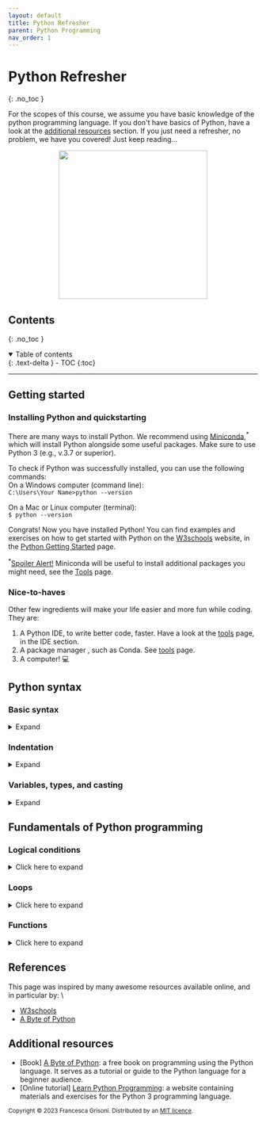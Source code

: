 ```yaml
---
layout: default
title: Python Refresher
parent: Python Programming
nav_order: 1
---
```


# Python Refresher
{: .no_toc }

For the scopes of this course, we assume you have basic knowledge of the python programming language. If you don't have basics of Python, 
have a look at the [additional resources](#additional-resources) section. If you just need a 
refresher, no problem, we have you covered! Just keep reading... 

<p align="center">
<img src="https://images.pexels.com/photos/4378128/pexels-photo-4378128.jpeg?auto=compress&cs=tinysrgb&w=1260&h=750&dpr=2" width=300>
</p>

## Contents
{: .no_toc }

<details open markdown="block">
  <summary>
    Table of contents
  </summary>
  {: .text-delta }
- TOC
{:toc}
</details>

---



## Getting started
### Installing Python and quickstarting
There are many ways to install Python. We recommend using [Miniconda](https://docs.conda.io/en/latest/miniconda.html),<sup>*</sup> 
which will install Python alongside some useful packages. Make sure to use Python 3 (e.g., v.3.7 or superior). 

To check if Python was successfully  installed, you can use the following commands:\
On a Windows computer (command line):\
```C:\Users\Your Name>python --version```

On a Mac or Linux computer (terminal):\
```$ python --version```

Congrats! Now you have installed Python! You can find examples and exercises on how to get started with Python on the
[W3schools](https://www.w3schools.com/python/python_getstarted.asp) website, in the 
[Python Getting Started](https://www.w3schools.com/python/python_getstarted.asp) page.

<sup>*</sup><u>Spoiler Alert!</u> Miniconda will be useful to install additional packages you might need, see the [Tools](doc_python_02_tools) page.

### Nice-to-haves

Other few ingredients will make your life easier and more fun while coding. They are:
1. A Python IDE, to write better code, faster. Have a look at the [tools](doc_python_02_tools) page, in the IDE section.
2. A package manager , such as Conda. See [tools](doc_python_02_tools) page.
3. A computer! 💻

## Python syntax

### Basic syntax
<details close markdown="block">
  <summary>
    Expand
  </summary>

The examples below are taken from the [official Python documentation](https://docs.python.org/3/tutorial/introduction.html#first-steps-towards-programming), 
where you will find even more!

**Numbers and operations**
The interpreter acts as a simple calculator: you can type an expression at it, and it will write the value. 
Expression syntax is straightforward: the operators `+`, `-`, `*` and `/` are used to perform calculation, 
and the parentheses (`()`) are for grouping. For example:

```python
>> 2 + 2
4
>> 50 - 5*6
20
>> (50 - 5*6) / 4
5.0
>> 8 / 5  # division always returns a floating point number
1.6
```
Division (`/`) always returns a float. To do floor division and get an integer result you can use the `//` operator; 
to calculate the remainder you can use `%`:

```python
>> 17 / 3  # classic division returns a float
5.666666666666667
>> 17 // 3  # floor division discards the fractional part
5
>> 17 % 3  # the % operator returns the remainder of the division
2
>> 5 * 3 + 2  # floored quotient * divisor + remainder
17
```

With Python, the `**` operator can be used to calculate powers:
```python
>> 5 ** 2  # 5 squared
25
>> 2 ** 7  # 2 to the power of 7
128
```

The equal sign (`=`) is used to assign a value to a variable.
```python
>> width = 20
>> height = 5 * 9
>> width * height
900
```

<u>Warning!</u> The operator `=` should not be confused with `==`, which is used to compare objects based on their values:
```python
>> width = 20  # assigns the value the variable
>> width == 25 # compares it with 25
False
```

**Strings**

Besides numbers, Python can also manipulate strings, which can be expressed either with single (`'`) or double (`"`) quotes
with the same result. `\` can be used to escape quotes:
```python
>> 'mountain trail'  # single quotes
'mountain trail'
>> 'doesn\'t'        # use \' to escape the single quote
"doesn't"
>> "doesn't"         # or use double quotes instead
"doesn't"
>> '"No," they said.'
'"No," they said.'
>> "\"No,\" they said."
'"No," they said.'
>> '"Isn\'t," they said.'
'"Isn\'t," they said.'
```
Strings can be concatenated  with the `+` operator, and repeated with `*`:
```python
>> 'sci' + 'ence'         # concatenation
'science'
>> 2*'da'                 # repetition
'dada'
>> 2 * 'per' + 'petual'   # repetition and concatenation
'perpetual'
```
**Lists**

Lists are a versatile way to group values together. 
With lists, comma-separated values (items) are specified between square brackets. 
Lists might contain items of different types, but usually the items all have the same type.
```python
>> values = [1, 2, 5]
values
[1, 2, 5]
```
Lists can be indexed and sliced:
```python
>> values = [1, 2, 5]
>> squares[0]          # indexing returns the item
1
>> values[-2:]         # slicing returns a new list
[2,5]
```
If you are confused about the values returned in the previous example, you're not alone. Keep reading until the indexing
section below.

Lists also support operations like concatenation:
```python
>> values + [27, 28]
[1, 2, 5, 27, 28]
```

You can also change the content of a list:
```python
>> values
[1, 2, 5]
>> values[0] = 40
>> values
[40, 2, 5]
```
You can add new items at the end of the list, by using `append()`, and count the items it contains with `len()`: 
```python
>> values              # displays the list
[40, 2, 5]
>> len(values)         # counts the number of items
3
>> values.append(100)  # appends a new item
>> values              # displays the list again
[40, 2, 5, 100]
>> len(values)         # counts the number of items again
4
```

**Python indexing and slicing**
If you come from other programming languages such as [MATLAB](), [Julia](), or [R],(), you might be surprised to discover
that Python starts counting from 0. 
```python
>> a = ['cat', 'dog', 'mouse', 'monkey']
>> a[0]             # first element of the list
'cat'
>> a[1]             # second element of the list
'dog'
>> a[len(a)-1]      # ultimate element (lenght - 1) of the list
'monkey'
>> a[:]             # entire list
['cat', 'dog', 'mouse', 'monkey']
```
You can also use negative numbers for indexing, which starts to count from the end of the sequence:

```python
>>> a[-1]
'monkey'
>>> a[-2]
'mouse'
>>> a[-4]
'cat'
```


<u>NB!</u> If you need more examples, you can have a look at the [Python Cheatsheet](https://www.pythoncheatsheet.org/), among others.

</details>

### Indentation
<details close markdown="block">
  <summary>
    Expand
  </summary>

Indentation refers to the spaces at the beginning of a code line. Whereas other programming languages use indentation 
for readability, in Python, indentation is a key element of the syntax. In fact, Python uses indentation to indicate a block of code.

```python
# Correct usage of indentation
a = 10
if 10 > 3:
  print("a is greater than three!")
  if a > 9:
      print("a is also greater than 9")

      
# This would give a syntax error  
if 10 > 3:
print("Ten is greater than three!")
if a > 9:
print("a is also greater than 9")
```

The number of spaces is up to you as a programmer, but it has to be at least one! Also, check out [Writing good Python code > Python PEP8 Style Guide](#doc_python_style)
on suggestions regarding the 'stylistic' usage of spaces. 
</details>

### Variables, types, and casting
<details close markdown="block">
  <summary>
    Expand
  </summary>

**Variable types**

Python supports different types of variables:
* whole integers (e.g., 3)
* floating point numbers (e.g., 3.1415926)
* booleans (true or false)
* strings (text) (e.g., "Python")

You do not need to specify the datatype of a variable, you can simply assign any value to a variable. 
Try with the exercise below:

```python
x = 3              # an integer                   
f = 3.1415926      # a floating point number              
name = "Python"    # a string

print(x)
print(f)
print(name)

combination = name + " " + name
print(combination)

sum = f + f
print(sum)
```

**Variable casting**

There may be cases in which you want to specify a type on to a variable. 
Casting in Python is rather easy, and can be done with the following functions:
* `int()` constructs an integer number from an integer, a float (by removing all decimals), or a string (providing the string represents a whole number).
* `float()` constructs a float number from an integer, a float or a string (providing the string represents a float or an integer).
* `str()` - constructs a string from a wide variety of data types, including strings, integer literals and float literals.

See the example below (taken from [W3schools](hhttps://www.w3schools.com/python/python_casting.asp)):
```python
# Integers
x = int(1)       # x will be 1
y = int(2.8)     # y will be 2
z = int("3")     # z will be 3

# Float numbers
x = float(1)     # x will be 1.0
y = float(2.8)   # y will be 2.8
z = float("3")   # z will be 3.0
w = float("4.2") # w will be 4.2

# Strings
x = str("s1")    # x will be 's1'
y = str(2)       # y will be '2'
z = str(3.0)     # z will be '3.0'
```


**Naming variables**

A variable name <u>must</u> begin with a letter (upper or lower case) or an underscore. Variables cannot start with a number 
and are case-sensitive. Several conventions for names exist, such as capitalized words (also known as camel-casing), lower-letters,
capitalization. 

```python
MyBelovedVariable = 3    # camel case                   
mybelovedvariable = 4    # lower letter
MYBELOVEDVARIABLE = 5    # capitalized
```

On Style

**Python operators**

Python has 35 reserved words that cannot be used as variable names. Here are some of the ones that will be useful for you. 
A full list can be found [here](https://en.wikipedia.org/wiki/Python_syntax_and_semantics). 

<details close markdown="block">
  <summary>
    Click here to expand the selected keywords
  </summary>

| Keyword    |                   Function                   |                                                                             Description | Examples<sup>*</sup>                           |
|------------|:--------------------------------------------:|----------------------------------------------------------------------------------------:|------------------------------------------------|
| `and`      |               Logical operator               |                                          Returns `True` if two statements are both true | `x < 5 and  x < 10`                            |
| `as`       |                Import keyword                |                        When importing a module with `import`, specifies the name to use | `import pandas as pd`                          |
| `assert`   |          Diagnostics and execution           |                             If a condition returns `False`, an AssertionError is raised | `assert x == "goodbye", "x should be 'hello'"` |
| `break`    |              Function for loops              |                                                             Terminates the current loop | See [loops](#loops).                           |
| `class`    |                Class keyword                 |                                                                  Used to create classes | -                                              |
| `continue` |              Function for loops              | Ends the current iteration in a `for`(or `while` ), and continues to the next iteration | -                                              |
| `def`      |               Function keyword               |                                                                       Defines functions | See [functions](#functions).                   |
| `elif`     |          Keyword for if statements           |        Specifies the condition for if statements, when more than one alternative exists | See [logical conditions](#logical_conditions). |
| `else`     |          Keyword for if statements           |                            Specifies the condition as an alternative to an if statement | See [logical conditions](#logical_conditions). |
| `except`   |             Try-except statement             |                  Used to continue the execution when an error is encountered, see `try` | -                                              |
| `False`    |             Comparison operator              |               Boolean value resulting from a comparison operation. (Opposite of `True`) | -                                              |
| `for`      |              Function for loops              |                                            Specifies the values to iterate on in a loop | See [loops](#loops).                           |
| `from`     |                Import keyword                |                                     Used to import only a specified section of a module | `from pandas import DataFrame`                 |
| `if`       |          Keyword for if statements           |                                            First condition specified in an if statement | See [logical conditions](#logical_conditions). |
| `import`   |                Import keyword                |                                                Imports a module, by making it available | `import pandas`                                |
| `in`       |             Membership operator              |          Returns `True` if a sequence with the specified value is present in the object | `x in y` or  `x not in y`                      |
| `is`       |              Identity operator               |                                                          Comparison between two objects | `x is y`                                       |
| `is not`   |              Identity operator               |                                                          Comparison between two objects | `x is not y`                                   |
| `None`     |                 None keyword                 |                                                                     Define a null value | `x = None`                                     |
| `or`       |               Logical operator               |                                        Returns `True` if one of two statements is  true | `x < 5 or  x > 10`                             |
| `raise`    |          Diagnostics and execution           |      Raises an error and stops the program if a condition is satisfied (e.g., via `if`) | -                                              |
| `return`   |               Function keyword               |                                      Sends the results of a function back to the caller | -                                              |
| `True`     |             Comparison operator              |              Boolean value resulting from a comparison operation. (Opposite of `False`) | -                                              |
| `try`      |             Try-except statement             |                             Used to continue the execution when an error is encountered | -                                              |
| `while`    |              Function for loops              |                             Executes a set of statements as long as a condition is true | See [loops](#loops)                            |

<sup><sup>*</sup> Only simple, one-line examples are provided. 😊 Bear with us!</sup>

</details>
</details>

## Fundamentals of Python programming

### Logical conditions

<details close markdown="block">
  <summary>
    Click here to expand
  </summary>

**Mathematical conditions**
Python supports simple logical conditions, such as:
* Equals: `a == b`
* Does not Equal: `a != b`
* Less than: `a < b`
* Less than or equal to: `a <= b`
* Greater than: `a > b`
* Greater than or equal to: `a >= b`

**If statements** 

The `if` statements are used to specify specific behaviours when one (or more) condition(s) are satisfied.

You can specify a single condition, for instance:
```python
a = 40
b = 100
if b > a:
  print("b is larger than a")
```

If you want to specify more than one condition, you can combine `if` and `else`:
```python
a = 40
b = 100
if b > a:
  print("b is larger than a")
else:
  print("b is not larger than a")
```

To specify more than two conditions, you can use `elif` (else-if), too:
```python
a = 40
b = 100
if b > a:
  print("b is larger than a")
elif b < a:
  print("b is smaller than a")
else:
  print("b is equal to a")
```

</details>

### Loops
<details close markdown="block">
  <summary>
    Click here to expand
  </summary>

A loop is a sequence of instructions that is continually repeated until a certain condition is reached. In Python,
this can be achieved using `for` or `while` statements.

**'For' loops** 

A `for` loop is used for iterating over a sequence (that is either a list, a tuple, a dictionary, a set, or a string).

```python
# Print each fruit in a fruit list:
fruits = ["apple", "banana", "cherry"]
for x in fruits:
  print(x)

# Loop through the letters in the word "banana":
for x in "banana":
  print(x)
```

Loops can be exited using the `break` statement:
```python
fruits = ["apple", "banana", "cherry"]
for x in fruits:
  print(x)
  if x == "banana":
    break
```
**'While' loops** 

The `while` executes a set of statements as long as the specified condition is true.

```python
# prints the value of i starting from 1 and terminating at 9
i = 1
while i < 10:
  print(i)
  i += 1 
```

Also in this case, you can use the `break` statement:
```python
# prints the value of i starting from 1 and terminates the loop when i is 4
i = 1
while i < 10:
  print(i)
  if i == 4:
    break
  i += 1
```
</details>

### Functions
<details close markdown="block">
  <summary>
    Click here to expand
  </summary>
A function is a block of code that runs only when it is called. You can pass data (known as parameters), into a function.
In python, functions are defined using the `def` keyword, as follows:

```python
def hello():
  print("Hello world!")
```
This function will be called as `hello()`, and will print the specified string. 
```
>>> hello()
Hello world!
```
**Function arguments**

Information can be passed into functions as arguments, for instance:
```python
def hello(name):
  print("Hello " + name + "!")
```
Which would result in the following:
```
>>> hello("Michael")
Hello Michael!

>>> hello("Meilina")
Hello Meilina!
```
More than one parameter can be allowed, for instance:
```python
def hello(first_name, last_name):
  print("Hello " + first_name + " " + last_name + "!")
```
results in the following:
```
>>hello("LeBron","James")
Hello LeBron James!
```

**Arbitrary arguments** (`*args`)

If you do not know how many arguments that will be passed into your function, add a `*` before the parameter name in 
the function definition. In this way the arguments will be passed as a *tuple*, and you can access the items accordingly:
```python
def smallest(*ages):
  print(str(min(ages))) # computes the minimum and converts to a string for printing
```
results in the following:
```
>>smallest(1,2,3)
1
>>smallest(-100,1,2,3,100)
-100
```

**Arbitrary arguments** (`**kwargs`)

`**kwargs` (key word arguments) works like `*args`, but instead of accepting positional arguments it accepts keyword (or named) arguments.

```python
def person_details(**kwargs):
    print(kwargs, type(kwargs))
```
results in the following:
```
>>person_details(name="LeBron", surname="James", height=2.06)
{'surname': 'James', 'name': 'LeBron', 'height': 2.06}

>>person_details(name="Peppa", surname="Pig", DoB="May 30")
{'DoB': 'May 30', 'surname': 'Pig', 'name': 'Peppa'}
```
</details>

## References
This page was inspired by many awesome resources available online, and in particular by:  \
* [W3schools](https://www.w3schools.com/python/python_variables_multiple.asp)
* [A Byte of Python](https://python.swaroopch.com/)

## Additional resources
* [Book] [A Byte of Python](https://python.swaroopch.com/):  a free book on programming using the Python language. It serves as a tutorial or guide to the Python language for a beginner audience. 
* [Online tutorial] [Learn Python Programming](https://pythonbasics.org/): a website containing materials and exercises for the Python 3 programming language.

<sub>Copyright &copy; 2023 Francesca Grisoni. Distributed by an [MIT licence](LICENSE).</sub>
